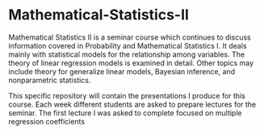 # Mathematical-Statistics-II
Mathematical Statistics II is a seminar course which continues to discuss information covered in Probability and Mathematical Statistics I. It deals mainly with statistical models for the relationship among variables. The theory of linear regression models is examined in detail. Other topics may include theory for generalize linear models, Bayesian inference, and nonparametric statistics. 

This specific repository will contain the presentations I produce for this course. Each week different students are asked to prepare lectures for the seminar. The first lecture I was asked to complete focused on multiple regression coefficients
